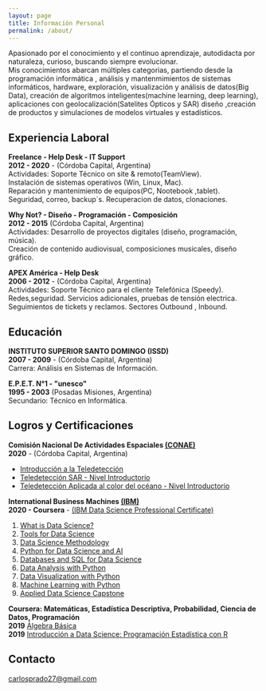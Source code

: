```yaml
---
layout: page
title: Información Personal
permalink: /about/
---
```

Apasionado por el conocimiento y el continuo aprendizaje, autodidacta por naturaleza, curioso, buscando siempre evolucionar.      
Mis conocimientos abarcan múltiples categorias, partiendo desde la programación informática , análisis y mantenmimientos de sistemas informáticos, hardware, exploración, visualización y análisis de datos(Big Data), creación de algoritmos inteligentes(machine learning, deep learning), aplicaciones con geolocalización(Satelites Ópticos y SAR) diseño ,creación de productos y simulaciones de modelos virtuales y estadísticos.

## Experiencia Laboral

**Freelance - Help Desk - IT Support**     
**2012 - 2020** - (Córdoba Capital, Argentina)  
Actividades: Soporte Técnico on site & remoto(TeamView).   
Instalación de sistemas operativos (Win, Linux, Mac).   
Reparación y mantenimiento de equipos(PC, Nootebook ,tablet).    
Seguridad, correo, backup´s. Recuperacion de datos, clonaciones.  

**Why Not? - Diseño - Programación - Composición**   
**2012 - 2015** (Córdoba Capital, Argentina)     
Actividades: Desarrollo de proyectos digitales (diseño, programación, música).    
Creación de contenido audiovisual, composiciones musicales, diseño gráfico.  

**APEX América - Help Desk**     
**2006 - 2012** - (Córdoba Capital, Argentina)   
Actividades: Soporte Técnico para el cliente Telefónica (Speedy).   
Redes,seguridad. Servicios adicionales, pruebas de tensión electrica.      
Seguimientos de tickets y reclamos. Sectores Outbound , Inbound.   

## Educación

**INSTITUTO SUPERIOR SANTO DOMINGO (ISSD)**     
**2007 - 2009** - (Córdoba Capital, Argentina)  
Carrera: Análisis en Sistemas de Información.    

**E.P.E.T. N°1 - "unesco"**   
**1995 - 2003** (Posadas Misiones, Argentina)     
Secundario: Técnico en Informática. 

## Logros y Certificaciones

**Comisión Nacional De Actividades Espaciales [(CONAE)](https://www.argentina.gob.ar/ciencia/conae/unidad-educacion/cursos-y-capacitaciones)**     
**2020** - (Córdoba Capital, Argentina)   
* [Introducción a la Teledetección](https://raw.githubusercontent.com/Azhura/Cursos/master/certificaciones/CONAE/Tele1.jpg)   
* [Teledetección SAR - Nivel Introductorio](https://raw.githubusercontent.com/Azhura/Cursos/master/certificaciones/CONAE/Tele_SAR.jpg)   
* [Teledetección Aplicada al color del océano - Nivel Introductorio](https://raw.githubusercontent.com/Azhura/Cursos/master/certificaciones/CONAE/Tele_Oceano.jpg)   

**International Business Machines [(IBM)](https://www.ibm.com)**     
**2020 - Coursera** - [(IBM Data Science Professional Certificate)](https://raw.githubusercontent.com/Azhura/Cursos/master/certificaciones/IBM/IBM%20Data%20Science.jpg)  
1. [What is Data Science?](https://raw.githubusercontent.com/Azhura/Cursos/master/certificaciones/IBM/What_is_data_science.jpg)   
2. [Tools for Data Science](https://raw.githubusercontent.com/Azhura/Cursos/master/certificaciones/IBM/Tool_for_data_science.jpg)   
3. [Data Science Methodology](https://raw.githubusercontent.com/Azhura/Cursos/master/certificaciones/IBM/Data_science_methodology.jpg)   
4. [Python for Data Science and AI](https://raw.githubusercontent.com/Azhura/Cursos/master/certificaciones/IBM/Python_for_data_science_and_ai.jpg)   
5. [Databases and SQL for Data Science](https://raw.githubusercontent.com/Azhura/Cursos/master/certificaciones/IBM/IBM%20-%20Databases%20and%20SQL%20for%20Data%20Science.jpg)   
6. [Data Analysis with Python](https://raw.githubusercontent.com/Azhura/Cursos/master/certificaciones/IBM/IBM%20-%20Data%20Analysis%20with%20Python.jpg)  
7. [Data Visualization with Python](https://raw.githubusercontent.com/Azhura/Cursos/master/certificaciones/IBM/IBM%20-%20Data%20Visualization%20with%20Python.jpg)   
8. [Machine Learning with Python](https://raw.githubusercontent.com/Azhura/Cursos/master/certificaciones/IBM/IBM%20-%20Machine%20Learning%20with%20Python.jpg)   
9. [Applied Data Science Capstone](https://raw.githubusercontent.com/Azhura/Cursos/master/certificaciones/IBM/Applied%20Data%20Science%20Capstone.jpg)   

**Coursera: Matemáticas, Estadística Descriptiva, Probabilidad, Ciencia de Datos, Programación**     
**2019** [Álgebra Básica](https://raw.githubusercontent.com/Azhura/Cursos/master/certificaciones/UNAM/Algebra_basica.jpg)  
**2019** [Introducción a Data Science: Programación Estadística con R](https://raw.githubusercontent.com/Azhura/Cursos/master/certificaciones/UNAM/Intro_R.jpg.jpg) 

## Contacto

[carlosprado27@gmail.com](mailto:carlosprado27@gmail.com)

